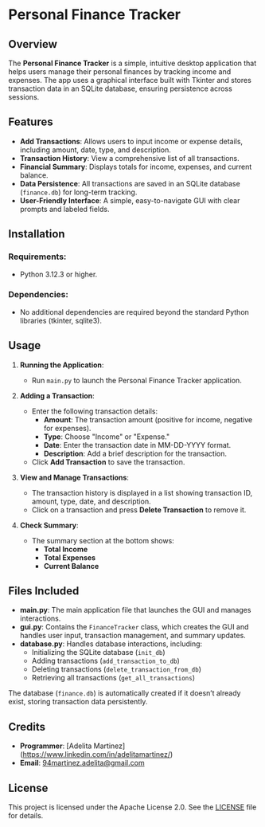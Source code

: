 # Personal Finance Tracker

## Overview
The **Personal Finance Tracker** is a simple, intuitive desktop application that helps users manage their personal finances by tracking income and expenses. The app uses a graphical interface built with Tkinter and stores transaction data in an SQLite database, ensuring persistence across sessions.

## Features
- **Add Transactions**: Allows users to input income or expense details, including amount, date, type, and description.
- **Transaction History**: View a comprehensive list of all transactions.
- **Financial Summary**: Displays totals for income, expenses, and current balance.
- **Data Persistence**: All transactions are saved in an SQLite database (`finance.db`) for long-term tracking.
- **User-Friendly Interface**: A simple, easy-to-navigate GUI with clear prompts and labeled fields.

## Installation
### Requirements:
- Python 3.12.3 or higher.

### Dependencies:
- No additional dependencies are required beyond the standard Python libraries (tkinter, sqlite3).

## Usage
1. **Running the Application**:
   - Run `main.py` to launch the Personal Finance Tracker application.
   
2. **Adding a Transaction**:
   - Enter the following transaction details:
     - **Amount**: The transaction amount (positive for income, negative for expenses).
     - **Type**: Choose "Income" or "Expense."
     - **Date**: Enter the transaction date in MM-DD-YYYY format.
     - **Description**: Add a brief description for the transaction.
   - Click **Add Transaction** to save the transaction.

3. **View and Manage Transactions**:
   - The transaction history is displayed in a list showing transaction ID, amount, type, date, and description.
   - Click on a transaction and press **Delete Transaction** to remove it.

4. **Check Summary**:
   - The summary section at the bottom shows:
     - **Total Income**
     - **Total Expenses**
     - **Current Balance**

## Files Included
- **main.py**: The main application file that launches the GUI and manages interactions.
- **gui.py**: Contains the `FinanceTracker` class, which creates the GUI and handles user input, transaction management, and summary updates.
- **database.py**: Handles database interactions, including:
  - Initializing the SQLite database (`init_db`)
  - Adding transactions (`add_transaction_to_db`)
  - Deleting transactions (`delete_transaction_from_db`)
  - Retrieving all transactions (`get_all_transactions`)

The database (`finance.db`) is automatically created if it doesn’t already exist, storing transaction data persistently.

## Credits
- **Programmer**: [Adelita Martinez] (https://www.linkedin.com/in/adelitamartinez/)
- **Email**: 94martinez.adelita@gmail.com

## License
This project is licensed under the Apache License 2.0. See the [LICENSE](LICENSE) file for details.

